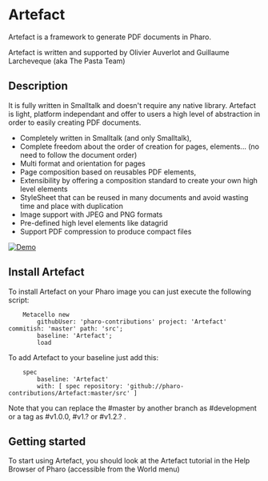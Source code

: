 # Artefact

Artefact is a framework to generate PDF documents in Pharo.

Artefact is written and supported by Olivier Auverlot and Guillaume Larcheveque (aka The Pasta Team) 

## Description

It is fully written in Smalltalk and doesn't require any native library. Artefact is light, platform independant and offer to users a high level of abstraction in order to easily creating PDF documents.

- Completely written in Smalltalk (and only Smalltalk),
- Complete freedom about the order of creation for pages, elements... (no need to follow the document order)
- Multi format and orientation for pages
- Page composition based on reusables PDF elements,
- Extensibility by offering a composition standard to create your own high level elements
- StyleSheet that can be reused in many documents and avoid wasting time and place with duplication
- Image support with JPEG and PNG formats
- Pre-defined high level elements like datagrid
- Support PDF compression to produce compact files

[![Demo](https://img.youtube.com/vi/Jc_Z_YnW2uM/0.jpg)](https://www.youtube.com/watch?v=Jc_Z_YnW2uM)

## Install Artefact 

To install Artefact on your Pharo image you can just execute the following script:

```Smalltalk
    Metacello new
    	githubUser: 'pharo-contributions' project: 'Artefact' commitish: 'master' path: 'src';
    	baseline: 'Artefact';
    	load
```

To add Artefact to your baseline just add this:

```Smalltalk
    spec
    	baseline: 'Artefact'
    	with: [ spec repository: 'github://pharo-contributions/Artefact:master/src' ]
```

Note that you can replace the #master by another branch as #development or a tag as #v1.0.0, #v1.? or #v1.2.? .

## Getting started

To start using Artefact, you should look at the Artefact tutorial in the Help Browser of Pharo (accessible from the World menu)